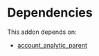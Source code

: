 # Dependencies

This addon depends on:

- [account_analytic_parent](https://github.com/bringout/oca-financial)

